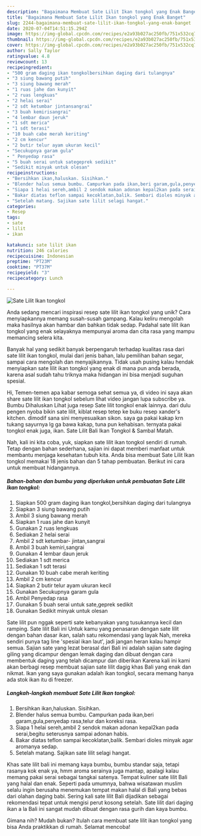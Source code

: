 ```yaml
---
description: "Bagaimana Membuat Sate Lilit Ikan tongkol yang Enak Banget"
title: "Bagaimana Membuat Sate Lilit Ikan tongkol yang Enak Banget"
slug: 2244-bagaimana-membuat-sate-lilit-ikan-tongkol-yang-enak-banget
date: 2020-07-04T14:51:15.294Z
image: https://img-global.cpcdn.com/recipes/e2a93b027ac250fb/751x532cq70/sate-lilit-ikan-tongkol-foto-resep-utama.jpg
thumbnail: https://img-global.cpcdn.com/recipes/e2a93b027ac250fb/751x532cq70/sate-lilit-ikan-tongkol-foto-resep-utama.jpg
cover: https://img-global.cpcdn.com/recipes/e2a93b027ac250fb/751x532cq70/sate-lilit-ikan-tongkol-foto-resep-utama.jpg
author: Sally Taylor
ratingvalue: 4.8
reviewcount: 13
recipeingredient:
- "500 gram daging ikan tongkolbersihkan daging dari tulangnya"
- "3 siung bawang putih"
- "3 siung bawang merah"
- "1 ruas jahe dan kunyit"
- "2 ruas lengkuas"
- "2 helai serai"
- "2 sdt ketumbar jintansangrai"
- "3 buah kemirisangrai"
- "4 lembar daun jeruk"
- "1 sdt merica"
- "1 sdt terasi"
- "10 buah cabe merah keriting"
- "2 cm kencur"
- "2 butir telur ayam ukuran kecil"
- "Secukupnya garam gula"
- " Penyedap rasa"
- "5 buah serai untuk sategeprek sedikit"
- "Sedikit minyak untuk olesan"
recipeinstructions:
- "Bersihkan ikan,haluskan. Sisihkan."
- "Blender halus semua bumbu. Campurkan pada ikan,beri garam,gula,penyedap rasa,telur dan koreksi rasa."
- "Siapa 1 helai sereh,ambil 2 sendok makan adonan kepal2kan pada serai,begitu seterusnya sampai adonan habis."
- "Bakar diatas teflon sampai kecoklatan,balik. Sembari dioles minyak agar aromanya sedap."
- "Setelah matang. Sajikan sate lilit selagi hangat."
categories:
- Resep
tags:
- sate
- lilit
- ikan

katakunci: sate lilit ikan 
nutrition: 246 calories
recipecuisine: Indonesian
preptime: "PT23M"
cooktime: "PT37M"
recipeyield: "3"
recipecategory: Lunch

---
```



![Sate Lilit Ikan tongkol](https://img-global.cpcdn.com/recipes/e2a93b027ac250fb/751x532cq70/sate-lilit-ikan-tongkol-foto-resep-utama.jpg)

Anda sedang mencari inspirasi resep sate lilit ikan tongkol yang unik? Cara menyiapkannya memang susah-susah gampang. Kalau keliru mengolah maka hasilnya akan hambar dan bahkan tidak sedap. Padahal sate lilit ikan tongkol yang enak selayaknya mempunyai aroma dan cita rasa yang mampu memancing selera kita.

Banyak hal yang sedikit banyak berpengaruh terhadap kualitas rasa dari sate lilit ikan tongkol, mulai dari jenis bahan, lalu pemilihan bahan segar, sampai cara mengolah dan menyajikannya. Tidak usah pusing kalau hendak menyiapkan sate lilit ikan tongkol yang enak di mana pun anda berada, karena asal sudah tahu triknya maka hidangan ini bisa menjadi suguhan spesial.

Hi, Temen-temen apa kabar semoga sehat semua ya, di video ini saya akan share sate lilit ikan tongkol sebelum lihat video jangan lupa subscribe ya. Bumbu Dihaluskan  Lihat juga resep Sate lilit tongkol enak lainnya. dari dulu pengen nyoba bikin sate lilit, kiblat resep tetep ke buku resep xander&#39;s kitchen. dimodif sana sini menyesuaikan sikon. saya ga pakai kakap krn tukang sayurnya lg ga bawa kakap, tuna pun kehabisan. ternyata pakai tongkol enak juga, ikan. Sate Lilit Bali Ikan Tongkol &amp; Sambal Matah.


Nah, kali ini kita coba, yuk, siapkan sate lilit ikan tongkol sendiri di rumah. Tetap dengan bahan sederhana, sajian ini dapat memberi manfaat untuk membantu menjaga kesehatan tubuh kita. Anda bisa membuat Sate Lilit Ikan tongkol memakai 18 jenis bahan dan 5 tahap pembuatan. Berikut ini cara untuk membuat hidangannya.

<!--inarticleads1-->

##### Bahan-bahan dan bumbu yang diperlukan untuk pembuatan Sate Lilit Ikan tongkol:

1. Siapkan 500 gram daging ikan tongkol,bersihkan daging dari tulangnya
1. Siapkan 3 siung bawang putih
1. Ambil 3 siung bawang merah
1. Siapkan 1 ruas jahe dan kunyit
1. Gunakan 2 ruas lengkuas
1. Sediakan 2 helai serai
1. Ambil 2 sdt ketumbar- jintan,sangrai
1. Ambil 3 buah kemiri,sangrai
1. Gunakan 4 lembar daun jeruk
1. Sediakan 1 sdt merica
1. Sediakan 1 sdt terasi
1. Gunakan 10 buah cabe merah keriting
1. Ambil 2 cm kencur
1. Siapkan 2 butir telur ayam ukuran kecil
1. Gunakan Secukupnya garam gula
1. Ambil  Penyedap rasa
1. Gunakan 5 buah serai untuk sate,geprek sedikit
1. Gunakan Sedikit minyak untuk olesan


Sate lilit pun nggak seperti sate kebanyakan yang tusukannya kecil dan ramping. Sate lilit Bali ini Untuk kamu yang penasaran dengan sate lilit dengan bahan dasar ikan, salah satu rekomendasi yang layak Nah, mereka sendiri punya tag line &#39;spesial ikan laut&#39;, jadi jangan heran kalau hampir semua. Sajian sate yang lezat berasal dari Bali ini adalah sajian sate daging giling yang dicampur dengan lemak daging dan dibuat dengan cara membentuk daging yang telah dicampur dan diberikan Karena kali ini kami akan berbagi resep membuat sajian sate lilit dagig khas Bali yang enak dan nikmat. Ikan yang saya gunakan adalah ikan tongkol, secara memang hanya ada stok ikan itu di freezer. 

<!--inarticleads2-->

##### Langkah-langkah membuat Sate Lilit Ikan tongkol:

1. Bersihkan ikan,haluskan. Sisihkan.
1. Blender halus semua bumbu. Campurkan pada ikan,beri garam,gula,penyedap rasa,telur dan koreksi rasa.
1. Siapa 1 helai sereh,ambil 2 sendok makan adonan kepal2kan pada serai,begitu seterusnya sampai adonan habis.
1. Bakar diatas teflon sampai kecoklatan,balik. Sembari dioles minyak agar aromanya sedap.
1. Setelah matang. Sajikan sate lilit selagi hangat.


Khas sate lilit bali ini memang kaya bumbu, bumbu standar saja, tetapi rasanya kok enak ya, hmm aroma serainya juga mantap, apalagi kalau memang pakai serai sebagai tangkai satenya. Tempat kuliner sate lilit Bali yang halal dan enak. Seperti pada umumnya, bahwa wisatawan muslim selalu ingin berusaha menemukan tempat makan halal di Bali yang bebas dari olahan daging babi. Sering kali sate lilit Bali dijadikan sebagai rekomendasi tepat untuk mengisi perut kosong setelah. Sate lilit dari daging ikan a la Bali ini sangat mudah dibuat dengan rasa gurih dan kaya bumbu. 

Gimana nih? Mudah bukan? Itulah cara membuat sate lilit ikan tongkol yang bisa Anda praktikkan di rumah. Selamat mencoba!
